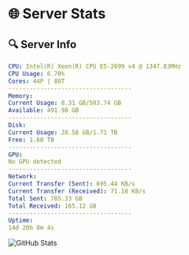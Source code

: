 # 🌐 Server Stats
## 🔍 Server Info
```yaml
CPU: Intel(R) Xeon(R) CPU E5-2699 v4 @ 1347.83MHz
CPU Usage: 6.70%
Cores: 44P | 88T
-----------------------------------
Memory:
Current Usage: 8.31 GB/503.74 GB
Available: 491.98 GB
-----------------------------------
Disk:
Current Usage: 28.58 GB/1.71 TB
Free: 1.60 TB
-----------------------------------
GPU:
No GPU detected
-----------------------------------
Network:
Current Transfer (Sent): 695.44 KB/s
Current Transfer (Received): 71.18 KB/s
Total Sent: 785.33 GB
Total Received: 165.12 GB
-----------------------------------
Uptime:
14d 20h 8m 4s
```
![GitHub Stats](https://img.shields.io/badge/Updated-2025-05-04_13:16:52-blue)